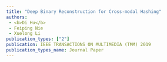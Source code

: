 ```yaml
---  
title: "Deep Binary Reconstruction for Cross-modal Hashing"  
authors:  
 - <b>Di Hu</b>  
 - Feiping Nie  
 - Xuelong Li  
publication_types: ["2"]  
publication: IEEE TRANSACTIONS ON MULTIMEDIA (TMM) 2019   
publication_types_name: Journal Paper  
---  
```

